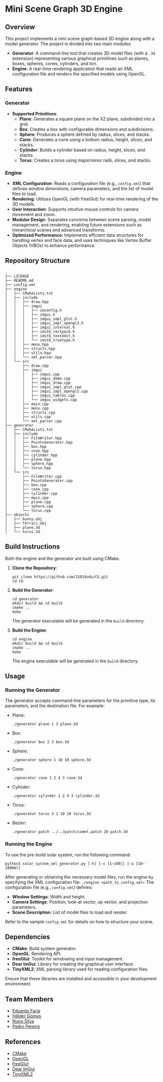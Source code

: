# Mini Scene Graph 3D Engine

## Overview

This project implements a mini scene graph–based 3D engine along with a model generator. The project is divided into two main modules:

- **Generator**: A command-line tool that creates 3D model files (with a `.3d` extension) representing various graphical primitives such as planes, boxes, spheres, cones, cylinders, and tori.
- **Engine**: A real-time rendering application that reads an XML configuration file and renders the specified models using OpenGL.

## Features

### Generator

- **Supported Primitives**:
  - **Plane**: Generates a square plane on the XZ plane, subdivided into a grid.
  - **Box**: Creates a box with configurable dimensions and subdivisions.
  - **Sphere**: Produces a sphere defined by radius, slices, and stacks.
  - **Cone**: Generates a cone using a bottom radius, height, slices, and stacks.
  - **Cylinder**: Builds a cylinder based on radius, height, slices, and stacks.
  - **Torus**: Creates a torus using major/minor radii, slices, and stacks.

### Engine

- **XML Configuration**: Reads a configuration file (e.g., `config.xml`) that defines window dimensions, camera parameters, and the list of model files to load.
- **Rendering**: Utilizes OpenGL (with freeGlut) for real-time rendering of the 3D models.
- **User Interaction**: Supports intuitive mouse controls for camera movement and zoom.
- **Modular Design**: Separates concerns between scene parsing, model management, and rendering, enabling future extensions such as hierarchical scenes and advanced transforms.
- **Optimized Performance**: Implements efficient data structures for handling vertex and face data, and uses techniques like Vertex Buffer Objects (VBOs) to enhance performance.

## Repository Structure

```
.
├── LICENSE
├── README.md
├── config.xml
├── engine
│   ├── CMakeLists.txt
│   ├── include
│   │   ├── draw.hpp
│   │   ├── imgui
│   │   │   ├── imconfig.h
│   │   │   ├── imgui.h
│   │   │   ├── imgui_impl_glut.h
│   │   │   ├── imgui_impl_opengl2.h
│   │   │   ├── imgui_internal.h
│   │   │   ├── imstb_rectpack.h
│   │   │   ├── imstb_textedit.h
│   │   │   └── imstb_truetype.h
│   │   ├── menu.hpp
│   │   ├── structs.hpp
│   │   ├── utils.hpp
│   │   └── xml_parser.hpp
│   └── src
│       ├── draw.cpp
│       ├── imgui
│       │   ├── imgui.cpp
│       │   ├── imgui_demo.cpp
│       │   ├── imgui_draw.cpp
│       │   ├── imgui_impl_glut.cpp
│       │   ├── imgui_impl_opengl2.cpp
│       │   ├── imgui_tables.cpp
│       │   └── imgui_widgets.cpp
│       ├── main.cpp
│       ├── menu.cpp
│       ├── structs.cpp
│       ├── utils.cpp
│       └── xml_parser.cpp
├── generator
│   ├── CMakeLists.txt
│   ├── include
│   │   ├── FileWriter.hpp
│   │   ├── PointsGenerator.hpp
│   │   ├── box.hpp
│   │   ├── cone.hpp
│   │   ├── cylinder.hpp
│   │   ├── plane.hpp
│   │   ├── sphere.hpp
│   │   └── torus.hpp
│   └── src
│       ├── FileWriter.cpp
│       ├── PointsGenerator.cpp
│       ├── box.cpp
│       ├── cone.cpp
│       ├── cylinder.cpp
│       ├── main.cpp
│       ├── plane.cpp
│       ├── sphere.cpp
│       └── torus.cpp
├── objects
│   ├── bunny.obj
│   ├── ferrari.obj
│   ├── plane.3d
│   └── torus.3d

```

## Build Instructions

Both the engine and the generator are built using CMake.

1. **Clone the Repository**:

   ```
   git clone https://github.com/2101dudu/CG.git
   cd CG
   ```

2. **Build the Generator**:

   ```
   cd generator
   mkdir build && cd build
   cmake ..
   make
   ```

   The generator executable will be generated in the `build` directory.

3. **Build the Engine**:
   ```
   cd engine
   mkdir build && cd build
   cmake ..
   make
   ```
   The engine executable will be generated in the `build` directory.

## Usage

### Running the Generator

The generator accepts command-line parameters for the primitive type, its parameters, and the destination file. For example:

- Plane:
  ```
  ./generator plane 1 3 plane.3d
  ```
- Box:
  ```
  ./generator box 2 3 box.3d
  ```
- Sphere:
  ```
  ./generator sphere 1 10 10 sphere.3d
  ```
- Cone:
  ```
  ./generator cone 1 2 4 3 cone.3d
  ```
- Cylinder:
  ```
  ./generator cylinder 1 2 4 3 cylinder.3d
  ```
- Torus:
  ```
  ./generator torus 3 1 10 10 torus.3d
  ```
- Bezier:
  ```
  ./generator patch ../../patch/comet.patch 20 patch.3d
  ```

### Running the Engine

To use the pre-build solar system, run the following command:
```
python3 solar_system_xml_generator.py [-h] [-c [1–100]] [-a [10–10000]]
```

After generating or obtaining the necessary model files, run the engine by specifying the XML configuration file:
`./engine <path_to_config.xml>`
The configuration file (e.g., `config.xml`) defines:

- **Window Settings**: Width and height.
- **Camera Settings**: Position, look-at vector, up vector, and projection parameters.
- **Scene Description**: List of model files to load and render.

Refer to the sample `config.xml` for details on how to structure your scene.

## Dependencies

- **CMake**: Build system generator.
- **OpenGL**: Rendering API.
- **freeGlut**: Toolkit for windowing and input management.
- **Dear ImGui**: Library for creating the graphical user interface.
- **TinyXML2**: XML parsing library used for reading configuration files.

Ensure that these libraries are installed and accessible in your development environment.

## Team Members

- [Eduardo Faria](https://github.com/2101dudu)
- [Hélder Gomes](https://github.com/helderrrg)
- [Nuno Silva](https://github.com/nunomrs7)
- [Pedro Pereira](https://github.com/pedrofp4444)

## References

- [CMake](https://cmake.org/)
- [OpenGL](https://www.opengl.org/)
- [freeGlut](https://freeglut.sourceforge.net/)
- [Dear ImGui](https://github.com/ocornut/imgui)
- [TinyXML2](https://github.com/leethomason/tinyxml2)
